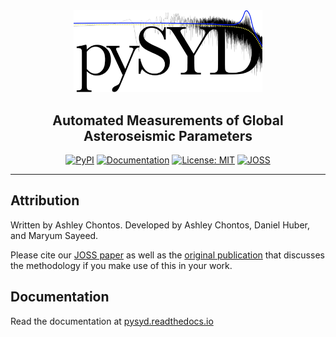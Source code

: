 <div align="center">
<img src="docs/figures/pysyd_logo_inv.png" width="60%">

## **Automated Measurements of Global Asteroseismic Parameters**

[![PyPI](https://badge.fury.io/py/pysyd.svg)](https://badge.fury.io/py/pysyd)
[![Documentation](https://readthedocs.org/projects/pysyd/badge/?version=latest)](https://pysyd.readthedocs.io/en/latest/?badge=latest)
[![License: MIT](https://img.shields.io/badge/License-MIT-orange.svg)](https://opensource.org/licenses/MIT)
[![JOSS](https://joss.theoj.org/papers/6465a9dd3141c207175f200c7f891f1e/status.svg)](https://joss.theoj.org/papers/6465a9dd3141c207175f200c7f891f1e)

</div>

--------------------------------------------------------------------------------

## Attribution

Written by Ashley Chontos. Developed by Ashley Chontos, Daniel Huber, and Maryum Sayeed. 

Please cite our [JOSS paper](https://github.com/openjournals/joss-papers/blob/joss.03331/joss.03331/10.21105.joss.03331.pdf) as well as the [original publication](https://ui.adsabs.harvard.edu/abs/2009CoAst.160...74H/abstract) that discusses the methodology if you make use of this in your work.

## Documentation

Read the documentation at [pysyd.readthedocs.io](https://pysyd.readthedocs.io)
